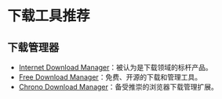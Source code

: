 # 下载工具推荐

## 下载管理器

- [Internet Download Manager](https://www.internetdownloadmanager.com/)：被认为是下载领域的标杆产品。
- [Free Download Manager](https://www.freedownloadmanager.org/)：免费、开源的下载和管理工具。
- [Chrono Download Manager](https://www.chronodownloader.net/)：备受推崇的浏览器下载管理扩展。
<!-- https://www.downthemall.org/ 73,897 功能强大且免费的浏览器扩展
https://imaget.io/ 91,489 一键从任何网页批量下载所有图像和 GIF。
https://www.vidjuice.com/ 136,606
https://ytsaver.net/ 232,321
https://flixmate.net/ 293,650
https://addoncrop.com/v34/ 948,143
https://www.4kdownload.com/-54 4.952M 到这里了
https://www.youtubedownloaderhd.com/ 556,132
https://www.ytddownloader.com/en/ 568,061
https://ddownr.com/zh3A/ 2.222M
https://www.freemake.com/ 5.873M
https://www.dvdvideosoft.com/en12 501,967
https://ummy.net/en122eF/ 1.324M -->
